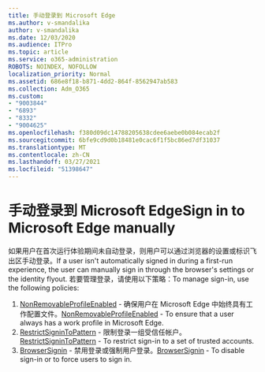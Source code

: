 ```yaml
---
title: 手动登录到 Microsoft Edge
ms.author: v-smandalika
author: v-smandalika
ms.date: 12/03/2020
ms.audience: ITPro
ms.topic: article
ms.service: o365-administration
ROBOTS: NOINDEX, NOFOLLOW
localization_priority: Normal
ms.assetid: 686e8f18-b871-4dd2-864f-8562947ab583
ms.collection: Adm_O365
ms.custom:
- "9003844"
- "6893"
- "8332"
- "9004625"
ms.openlocfilehash: f380d09dc14788205638cdee6aebe0b084ecab2f
ms.sourcegitcommit: 6bfe9cd9d0b18481e0cac6f1f5bc86ed7df31037
ms.translationtype: MT
ms.contentlocale: zh-CN
ms.lasthandoff: 03/27/2021
ms.locfileid: "51398647"
---
```

# <a name="sign-in-to-microsoft-edge-manually"></a><span data-ttu-id="4f447-102">手动登录到 Microsoft Edge</span><span class="sxs-lookup"><span data-stu-id="4f447-102">Sign in to Microsoft Edge manually</span></span>

<span data-ttu-id="4f447-103">如果用户在首次运行体验期间未自动登录，则用户可以通过浏览器的设置或标识飞出区手动登录。</span><span class="sxs-lookup"><span data-stu-id="4f447-103">If a user isn't automatically signed in during a first-run experience, the user can manually sign in through the browser's settings or the identity flyout.</span></span> <span data-ttu-id="4f447-104">若要管理登录，请使用以下策略：</span><span class="sxs-lookup"><span data-stu-id="4f447-104">To manage sign-in, use the following policies:</span></span>

1. <span data-ttu-id="4f447-105">[NonRemovableProfileEnabled](https://docs.microsoft.com/deployedge/microsoft-edge-policies#nonremovableprofileenabled) - 确保用户在 Microsoft Edge 中始终具有工作配置文件。</span><span class="sxs-lookup"><span data-stu-id="4f447-105">[NonRemovableProfileEnabled](https://docs.microsoft.com/deployedge/microsoft-edge-policies#nonremovableprofileenabled) - To ensure that a user always has a work profile in Microsoft Edge.</span></span>
2. <span data-ttu-id="4f447-106">[RestrictSigninToPattern](https://docs.microsoft.com/deployedge/microsoft-edge-policies#restrictsignintopattern) - 限制登录一组受信任帐户。</span><span class="sxs-lookup"><span data-stu-id="4f447-106">[RestrictSigninToPattern](https://docs.microsoft.com/deployedge/microsoft-edge-policies#restrictsignintopattern) - To restrict sign-in to a set of trusted accounts.</span></span>
3. <span data-ttu-id="4f447-107">[BrowserSignin](https://docs.microsoft.com/deployedge/microsoft-edge-policies#browsersignin) - 禁用登录或强制用户登录。</span><span class="sxs-lookup"><span data-stu-id="4f447-107">[BrowserSignin](https://docs.microsoft.com/deployedge/microsoft-edge-policies#browsersignin) - To disable sign-in or to force users to sign in.</span></span>

